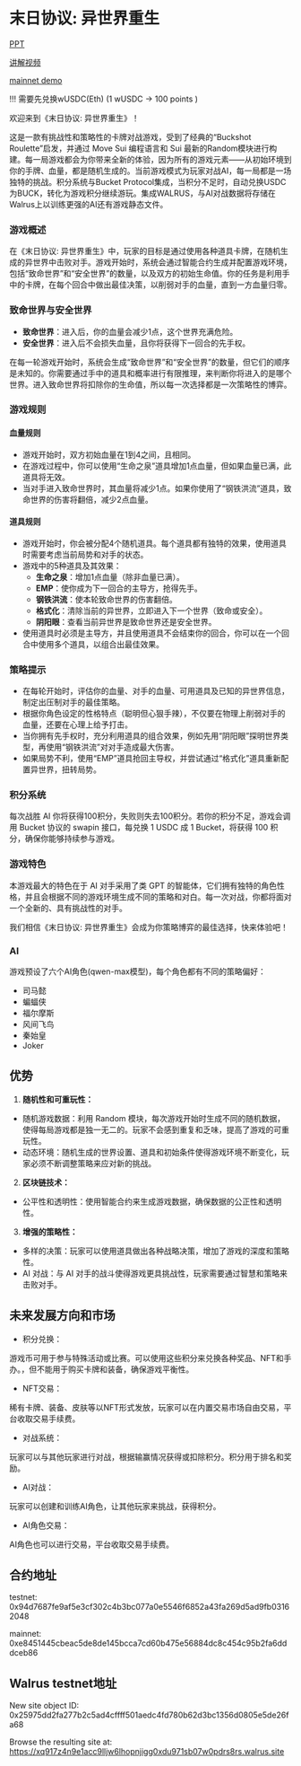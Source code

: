 # 末日协议: 异世界重生


[PPT](https://docs.google.com/presentation/d/1NgGcXIBvApcqbUIwqBHMmbDlrDK6n7HYewvUWO3CfMY/edit?usp=sharing)


[讲解视频](https://www.bilibili.com/video/BV1BTWLeoEtx/)


[mainnet demo](http://47.109.83.232:3036/) 

!!! 需要先兑换wUSDC(Eth) (1 wUSDC -> 100 points )


欢迎来到《末日协议: 异世界重生》！

这是一款有挑战性和策略性的卡牌对战游戏，受到了经典的“Buckshot Roulette”启发，并通过 Move Sui 编程语言和 Sui 最新的Random模块进行构建。每一局游戏都会为你带来全新的体验，因为所有的游戏元素——从初始环境到你的手牌、血量，都是随机生成的。当前游戏模式为玩家对战AI，每一局都是一场独特的挑战。积分系统与Bucket Protocol集成，当积分不足时，自动兑换USDC为BUCK，转化为游戏积分继续游玩。集成WALRUS，与AI对战数据将存储在Walrus上以训练更强的AI还有游戏静态文件。

### 游戏概述

在《末日协议: 异世界重生》中，玩家的目标是通过使用各种道具卡牌，在随机生成的异世界中击败对手。游戏开始时，系统会通过智能合约生成并配置游戏环境，包括“致命世界”和“安全世界”的数量，以及双方的初始生命值。你的任务是利用手中的卡牌，在每个回合中做出最佳决策，以削弱对手的血量，直到一方血量归零。

### 致命世界与安全世界

- **致命世界**：进入后，你的血量会减少1点，这个世界充满危险。
- **安全世界**：进入后不会损失血量，且你将获得下一回合的先手权。

在每一轮游戏开始时，系统会生成“致命世界”和“安全世界”的数量，但它们的顺序是未知的。你需要通过手中的道具和概率进行有限推理，来判断你将进入的是哪个世界。进入致命世界将扣除你的生命值，所以每一次选择都是一次策略性的博弈。

### 游戏规则

#### 血量规则
- 游戏开始时，双方初始血量在1到4之间，且相同。
- 在游戏过程中，你可以使用“生命之泉”道具增加1点血量，但如果血量已满，此道具将无效。
- 当对手进入致命世界时，其血量将减少1点。如果你使用了“钢铁洪流”道具，致命世界的伤害将翻倍，减少2点血量。

#### 道具规则
- 游戏开始时，你会被分配4个随机道具。每个道具都有独特的效果，使用道具时需要考虑当前局势和对手的状态。
- 游戏中的5种道具及其效果：
  - **生命之泉**：增加1点血量（除非血量已满）。
  - **EMP**：使你成为下一回合的主导方，抢得先手。
  - **钢铁洪流**：使本轮致命世界的伤害翻倍。
  - **格式化**：清除当前的异世界，立即进入下一个世界（致命或安全）。
  - **阴阳眼**：查看当前异世界是致命世界还是安全世界。
- 使用道具时必须是主导方，并且使用道具不会结束你的回合，你可以在一个回合中使用多个道具，以组合出最佳效果。

### 策略提示
- 在每轮开始时，评估你的血量、对手的血量、可用道具及已知的异世界信息，制定出压制对手的最佳策略。
- 根据你角色设定的性格特点（聪明但心狠手辣），不仅要在物理上削弱对手的血量，还要在心理上给予打击。
- 当你拥有先手权时，充分利用道具的组合效果，例如先用“阴阳眼”探明世界类型，再使用“钢铁洪流”对对手造成最大伤害。
- 如果局势不利，使用“EMP”道具抢回主导权，并尝试通过“格式化”道具重新配置异世界，扭转局势。

### 积分系统
每次战胜 AI 你将获得100积分，失败则失去100积分。若你的积分不足，游戏会调用 Bucket 协议的 swapin 接口，每兑换 1 USDC 成 1 Bucket，将获得 100 积分，确保你能够持续参与游戏。

### 游戏特色
本游戏最大的特色在于 AI 对手采用了类 GPT 的智能体，它们拥有独特的角色性格，并且会根据不同的游戏环境生成不同的策略和对白。每一次对战，你都将面对一个全新的、具有挑战性的对手。

我们相信《末日协议: 异世界重生》会成为你策略博弈的最佳选择，快来体验吧！

### AI
游戏预设了六个AI角色(qwen-max模型)，每个角色都有不同的策略偏好：
- 司马懿
- 蝙蝠侠
- 福尔摩斯
- 风间飞鸟
- 秦始皇
- Joker


## 优势
1. **随机性和可重玩性：**

- 随机游戏数据：利用 Random 模块，每次游戏开始时生成不同的随机数据，使得每局游戏都是独一无二的。玩家不会感到重复和乏味，提高了游戏的可重玩性。
- 动态环境：随机生成的世界设置、道具和初始条件使得游戏环境不断变化，玩家必须不断调整策略来应对新的挑战。
  
2. **区块链技术：** 

- 公平性和透明性：使用智能合约来生成游戏数据，确保数据的公正性和透明性。

3. **增强的策略性：**

- 多样的决策：玩家可以使用道具做出各种战略决策，增加了游戏的深度和策略性。
- AI 对战：与 AI 对手的战斗使得游戏更具挑战性，玩家需要通过智慧和策略来击败对手。


## 未来发展方向和市场
- 积分兑换：

游戏币可用于参与特殊活动或比赛。可以使用这些积分来兑换各种奖品、NFT和手办。，但不能用于购买卡牌和装备，确保游戏平衡性。

- NFT交易：

稀有卡牌、装备、皮肤等以NFT形式发放，玩家可以在内置交易市场自由交易，平台收取交易手续费。

- 对战系统：
  
玩家可以与其他玩家进行对战，根据输赢情况获得或扣除积分。积分用于排名和奖励。

- AI对战：
  
玩家可以创建和训练AI角色，让其他玩家来挑战，获得积分。

- AI角色交易：

 AI角色也可以进行交易，平台收取交易手续费。


## 合约地址
testnet: 0x94d7687fe9af5e3cf302c4b3bc077a0e5546f6852a43fa269d5ad9fb03162048

mainnet: 0xe8451445cbeac5de8de145bcca7cd60b475e56884dc8c454c95b2fa6dddceb86

## Walrus testnet地址

New site object ID: 0x25975dd2fa277b2c5ad4cffff501aedc4fd780b62d3bc1356d0805e5de26fa68

Browse the resulting site at: https://xq917z4n9e1acc9lljw6lhopnjigg0xdu971sb07w0pdrs8rs.walrus.site
